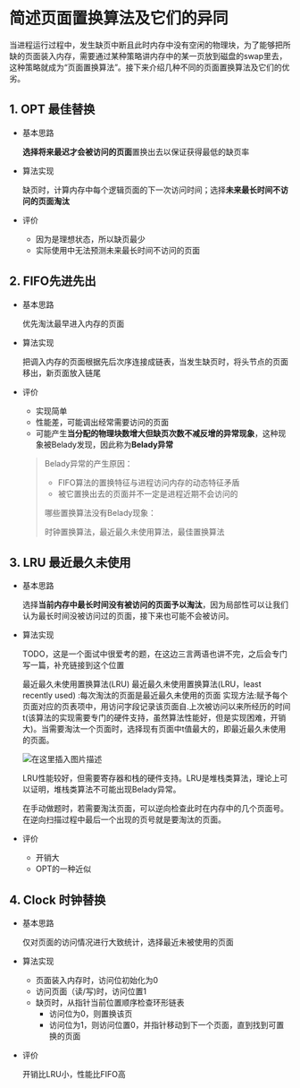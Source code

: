 # 简述页面置换算法及它们的异同

当进程运行过程中，发生缺页中断且此时内存中没有空闲的物理块，为了能够把所缺的页面装入内存，需要通过某种策略讲内存中的某一页放到磁盘的swap里去，这种策略就成为“页面置换算法”。接下来介绍几种不同的页面置换算法及它们的优劣。

## 1. OPT 最佳替换

- 基本思路

  **选择将来最迟才会被访问的页面**置换出去以保证获得最低的缺页率

- 算法实现

  缺页时，计算内存中每个逻辑页面的下一次访问时间；选择**未来最长时间不访问的页面淘汰**

- 评价

  - 因为是理想状态，所以缺页最少
  - 实际使用中无法预测未来最长时间不访问的页面

## 2. FIFO先进先出

- 基本思路

  优先淘汰最早进入内存的页面

- 算法实现

  把调入内存的页面根据先后次序连接成链表，当发生缺页时，将头节点的页面移出，新页面放入链尾

- 评价

  - 实现简单
  - 性能差，可能调出经常需要访问的页面
  - 可能产生**当分配的物理块数增大但缺页次数不减反增的异常现象**，这种现象被Belady发现，因此称为**Belady异常**

  > Belady异常的产生原因：
  >
  > - FIFO算法的置换特征与进程访问内存的动态特征矛盾
  > - 被它置换出去的页面并不一定是进程近期不会访问的
  >
  > 哪些置换算法没有Belady现象：
  >
  > 时钟置换算法，最近最久未使用算法，最佳置换算法

## 3. LRU 最近最久未使用

- 基本思路

  选择**当前内存中最长时间没有被访问的页面予以淘汰**，因为局部性可以让我们认为最长时间没被访问过的页面，接下来也可能不会被访问。

- 算法实现

  TODO，这是一个面试中很爱考的题，在这边三言两语也讲不完，之后会专门写一篇，补充链接到这个位置

  最近最久未使用置换算法(LRU)
  最近最久未使用置换算法(LRU，least recently used) :每次淘汰的页面是最近最久未使用的页面
  实现方法:赋予每个页面对应的页表项中，用访问字段记录该页面自.上次被访问以来所经历的时间t(该算法的实现需要专门的硬件支持，虽然算法性能好，但是实现困难，开销大)。当需要淘汰一个页面时，选择现有页面中t值最大的，即最近最久未使用的页面。

  ![在这里插入图片描述](E:\研究生学习\Work\技术笔记\操作系统\页面置换.assets\20190606091415879.png)

  LRU性能较好，但需要寄存器和栈的硬件支持。LRU是堆栈类算法，理论上可以证明，堆栈类算法不可能出现Belady异常。

  在手动做题时，若需要淘汰页面，可以逆向检查此时在内存中的几个页面号。在逆向扫描过程中最后一个出现的页号就是要淘汰的页面。
  
- 评价

  - 开销大
  - OPT的一种近似

## 4. Clock 时钟替换

- 基本思路

  仅对页面的访问情况进行大致统计，选择最近未被使用的页面

- 算法实现

  - 页面装入内存时，访问位初始化为0
  - 访问页面（读/写)时，访问位置1
  - 缺页时，从指针当前位置顺序检查环形链表
    - 访问位为0，则置换该页
    - 访问位为1，则访问位置0，并指针移动到下一个页面，直到找到可置换的页面

- 评价

  开销比LRU小，性能比FIFO高